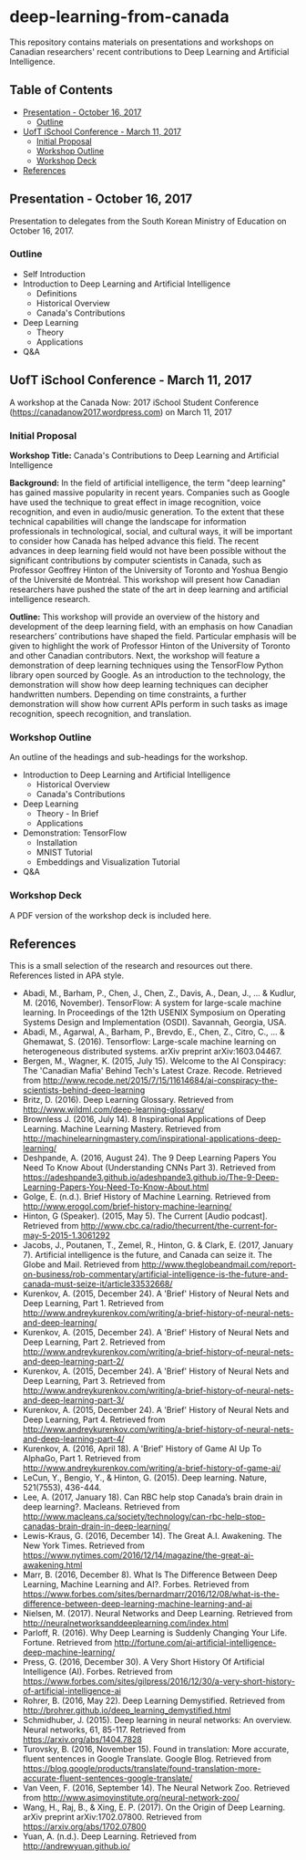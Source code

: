# deep-learning-from-canada

This repository contains materials on presentations and workshops on Canadian researchers' recent contributions to Deep Learning and Artificial Intelligence.

## Table of Contents

  * [Presentation - October 16, 2017](#presentation---october-16-2017)
     * [Outline](#outline)
  * [UofT iSchool Conference - March 11, 2017](#uoft-ischool-conference---march-11-2017)
     * [Initial Proposal](#initial-proposal)
     * [Workshop Outline](#workshop-outline)
     * [Workshop Deck](#workshop-deck)
  * [References](#references)

## Presentation - October 16, 2017

Presentation to delegates from the South Korean Ministry of Education on October 16, 2017.

### Outline

- Self Introduction
- Introduction to Deep Learning and Artificial Intelligence
    - Definitions
    - Historical Overview
    - Canada's Contributions
- Deep Learning
    - Theory
    - Applications
- Q&A


## UofT iSchool Conference - March 11, 2017 

A workshop at the Canada Now: 2017 iSchool Student Conference (https://canadanow2017.wordpress.com) on March 11, 2017

### Initial Proposal

**Workshop Title:** Canada's Contributions to Deep Learning and Artificial Intelligence

**Background:** 
In the field of artificial intelligence, the term "deep learning" has gained massive popularity in recent years.
Companies such as Google have used the technique to great effect in image recognition, voice recognition, and even in audio/music generation.
To the extent that these technical capabilities will change the landscape for information professionals in technological, social, and cultural ways, it will be important to consider how Canada has helped advance this field.
The recent advances in deep learning field would not have been possible without the significant contributions by computer scientists in Canada, such as Professor Geoffrey Hinton of the University of Toronto and Yoshua Bengio of the Université de Montréal.
This workshop will present how Canadian researchers have pushed the state of the art in deep learning and artificial intelligence research.

**Outline:**
This workshop will provide an overview of the history and development of the deep learning field, with an emphasis on how Canadian researchers’ contributions have shaped the field.
Particular emphasis will be given to highlight the work of Professor Hinton of the University of Toronto and other Canadian contributors.
Next, the workshop will feature a demonstration of deep learning techniques using the TensorFlow Python library open sourced by Google.
As an introduction to the technology, the demonstration will show how deep learning techniques can decipher handwritten numbers.
Depending on time constraints, a further demonstration will show how current APIs perform in such tasks as image recognition, speech recognition, and translation.


### Workshop Outline

An outline of the headings and sub-headings for the workshop.

- Introduction to Deep Learning and Artificial Intelligence
    - Historical Overview
    - Canada's Contributions    
- Deep Learning
    - Theory - In Brief
    - Applications
- Demonstration: TensorFlow
    - Installation
    - MNIST Tutorial
    - Embeddings and Visualization Tutorial
- Q&A


### Workshop Deck

A PDF version of the workshop deck is included here.


## References

This is a small selection of the research and resources out there.
References listed in APA style.

- Abadi, M., Barham, P., Chen, J., Chen, Z., Davis, A., Dean, J., ... & Kudlur, M. (2016, November). TensorFlow: A system for large-scale machine learning. In Proceedings of the 12th USENIX Symposium on Operating Systems Design and Implementation (OSDI). Savannah, Georgia, USA.
- Abadi, M., Agarwal, A., Barham, P., Brevdo, E., Chen, Z., Citro, C., ... & Ghemawat, S. (2016). Tensorflow: Large-scale machine learning on heterogeneous distributed systems. arXiv preprint arXiv:1603.04467.
- Bergen, M., Wagner, K. (2015, July 15). Welcome to the AI Conspiracy: The 'Canadian Mafia' Behind Tech's Latest Craze. Recode. Retrieved from http://www.recode.net/2015/7/15/11614684/ai-conspiracy-the-scientists-behind-deep-learning
- Britz, D. (2016). Deep Learning Glossary. Retrieved from http://www.wildml.com/deep-learning-glossary/
- Brownless J. (2016, July 14). 8 Inspirational Applications of Deep Learning. Machine Learning Mastery. Retrieved from http://machinelearningmastery.com/inspirational-applications-deep-learning/
- Deshpande, A. (2016, August 24). The 9 Deep Learning Papers You Need To Know About (Understanding CNNs Part 3). Retrieved from https://adeshpande3.github.io/adeshpande3.github.io/The-9-Deep-Learning-Papers-You-Need-To-Know-About.html
- Golge, E. (n.d.). Brief History of Machine Learning. Retrieved from http://www.erogol.com/brief-history-machine-learning/
- Hinton, G (Speaker). (2015, May 5). The Current [Audio podcast]. Retrieved from http://www.cbc.ca/radio/thecurrent/the-current-for-may-5-2015-1.3061292
- Jacobs, J., Poutanen, T., Zemel, R., Hinton, G. & Clark, E. (2017, January 7). Artificial intelligence is the future, and Canada can seize it. The Globe and Mail. Retrieved from http://www.theglobeandmail.com/report-on-business/rob-commentary/artificial-intelligence-is-the-future-and-canada-must-seize-it/article33532668/
- Kurenkov, A. (2015, December 24). A 'Brief' History of Neural Nets and Deep Learning, Part 1. Retrieved from http://www.andreykurenkov.com/writing/a-brief-history-of-neural-nets-and-deep-learning/
- Kurenkov, A. (2015, December 24). A 'Brief' History of Neural Nets and Deep Learning, Part 2. Retrieved from http://www.andreykurenkov.com/writing/a-brief-history-of-neural-nets-and-deep-learning-part-2/
- Kurenkov, A. (2015, December 24). A 'Brief' History of Neural Nets and Deep Learning, Part 3. Retrieved from http://www.andreykurenkov.com/writing/a-brief-history-of-neural-nets-and-deep-learning-part-3/
- Kurenkov, A. (2015, December 24). A 'Brief' History of Neural Nets and Deep Learning, Part 4. Retrieved from http://www.andreykurenkov.com/writing/a-brief-history-of-neural-nets-and-deep-learning-part-4/
- Kurenkov, A. (2016, April 18). A 'Brief' History of Game AI Up To AlphaGo, Part 1. Retrieved from http://www.andreykurenkov.com/writing/a-brief-history-of-game-ai/
- LeCun, Y., Bengio, Y., & Hinton, G. (2015). Deep learning. Nature, 521(7553), 436-444.
- Lee, A. (2017, January 18). Can RBC help stop Canada’s brain drain in deep learning?. Macleans. Retrieved from http://www.macleans.ca/society/technology/can-rbc-help-stop-canadas-brain-drain-in-deep-learning/
- Lewis-Kraus, G. (2016, December 14). The Great A.I. Awakening. The New York Times. Retrieved from https://www.nytimes.com/2016/12/14/magazine/the-great-ai-awakening.html
- Marr, B. (2016, December 8). What Is The Difference Between Deep Learning, Machine Learning and AI?. Forbes. Retrieved from https://www.forbes.com/sites/bernardmarr/2016/12/08/what-is-the-difference-between-deep-learning-machine-learning-and-ai
- Nielsen, M. (2017). Neural Networks and Deep Learning. Retrieved from http://neuralnetworksanddeeplearning.com/index.html
- Parloff, R. (2016). Why Deep Learning is Suddenly Changing Your Life. Fortune. Retrieved from http://fortune.com/ai-artificial-intelligence-deep-machine-learning/
- Press, G. (2016, December 30). A Very Short History Of Artificial Intelligence (AI). Forbes. Retrieved from https://www.forbes.com/sites/gilpress/2016/12/30/a-very-short-history-of-artificial-intelligence-ai
- Rohrer, B. (2016, May 22). Deep Learning Demystified. Retrieved from http://brohrer.github.io/deep_learning_demystified.html
- Schmidhuber, J. (2015). Deep learning in neural networks: An overview. Neural networks, 61, 85-117. Retrieved from https://arxiv.org/abs/1404.7828
- Turovsky, B. (2016, November 15). Found in translation: More accurate, fluent sentences in Google Translate. Google Blog. Retrieved from https://blog.google/products/translate/found-translation-more-accurate-fluent-sentences-google-translate/
- Van Veen, F. (2016, September 14). The Neural Network Zoo. Retrieved from http://www.asimovinstitute.org/neural-network-zoo/
- Wang, H., Raj, B., & Xing, E. P. (2017). On the Origin of Deep Learning. arXiv preprint arXiv:1702.07800. Retrieved from https://arxiv.org/abs/1702.07800
- Yuan, A. (n.d.). Deep Learning. Retrieved from http://andrewyuan.github.io/




